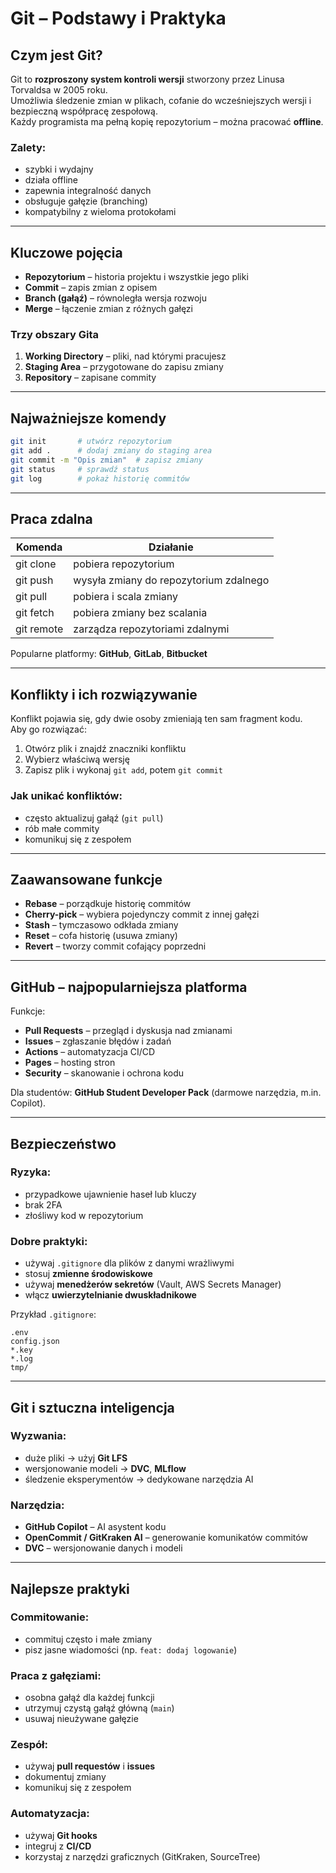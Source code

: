 # Git – Podstawy i Praktyka

## Czym jest Git?
Git to **rozproszony system kontroli wersji** stworzony przez Linusa Torvaldsa w 2005 roku.  
Umożliwia śledzenie zmian w plikach, cofanie do wcześniejszych wersji i bezpieczną współpracę zespołową.  
Każdy programista ma pełną kopię repozytorium – można pracować **offline**.

### Zalety:
- szybki i wydajny  
- działa offline  
- zapewnia integralność danych  
- obsługuje gałęzie (branching)  
- kompatybilny z wieloma protokołami  

---

## Kluczowe pojęcia

- **Repozytorium** – historia projektu i wszystkie jego pliki  
- **Commit** – zapis zmian z opisem  
- **Branch (gałąź)** – równoległa wersja rozwoju  
- **Merge** – łączenie zmian z różnych gałęzi  

### Trzy obszary Gita
1. **Working Directory** – pliki, nad którymi pracujesz  
2. **Staging Area** – przygotowane do zapisu zmiany  
3. **Repository** – zapisane commity  

---

## Najważniejsze komendy

```bash
git init       # utwórz repozytorium
git add .      # dodaj zmiany do staging area
git commit -m "Opis zmian"  # zapisz zmiany
git status     # sprawdź status
git log        # pokaż historię commitów
```

---

## Praca zdalna

| Komenda | Działanie |
|----------|------------|
| git clone | pobiera repozytorium |
| git push | wysyła zmiany do repozytorium zdalnego |
| git pull | pobiera i scala zmiany |
| git fetch | pobiera zmiany bez scalania |
| git remote | zarządza repozytoriami zdalnymi |

Popularne platformy: **GitHub**, **GitLab**, **Bitbucket**

---

## Konflikty i ich rozwiązywanie
Konflikt pojawia się, gdy dwie osoby zmieniają ten sam fragment kodu.  
Aby go rozwiązać:
1. Otwórz plik i znajdź znaczniki konfliktu  
2. Wybierz właściwą wersję  
3. Zapisz plik i wykonaj `git add`, potem `git commit`

### Jak unikać konfliktów:
- często aktualizuj gałąź (`git pull`)  
- rób małe commity  
- komunikuj się z zespołem  

---

## Zaawansowane funkcje

- **Rebase** – porządkuje historię commitów  
- **Cherry-pick** – wybiera pojedynczy commit z innej gałęzi  
- **Stash** – tymczasowo odkłada zmiany  
- **Reset** – cofa historię (usuwa zmiany)  
- **Revert** – tworzy commit cofający poprzedni  

---

## GitHub – najpopularniejsza platforma
Funkcje:
- **Pull Requests** – przegląd i dyskusja nad zmianami  
- **Issues** – zgłaszanie błędów i zadań  
- **Actions** – automatyzacja CI/CD  
- **Pages** – hosting stron  
- **Security** – skanowanie i ochrona kodu  

Dla studentów: **GitHub Student Developer Pack** (darmowe narzędzia, m.in. Copilot).

---

## Bezpieczeństwo

### Ryzyka:
- przypadkowe ujawnienie haseł lub kluczy  
- brak 2FA  
- złośliwy kod w repozytorium  

### Dobre praktyki:
- używaj `.gitignore` dla plików z danymi wrażliwymi  
- stosuj **zmienne środowiskowe**  
- używaj **menedżerów sekretów** (Vault, AWS Secrets Manager)  
- włącz **uwierzytelnianie dwuskładnikowe**

Przykład `.gitignore`:
```
.env
config.json
*.key
*.log
tmp/
```

---

## Git i sztuczna inteligencja

### Wyzwania:
- duże pliki → użyj **Git LFS**  
- wersjonowanie modeli → **DVC**, **MLflow**  
- śledzenie eksperymentów → dedykowane narzędzia AI  

### Narzędzia:
- **GitHub Copilot** – AI asystent kodu  
- **OpenCommit / GitKraken AI** – generowanie komunikatów commitów  
- **DVC** – wersjonowanie danych i modeli  

---

## Najlepsze praktyki

### Commitowanie:
- commituj często i małe zmiany  
- pisz jasne wiadomości (np. `feat: dodaj logowanie`)  

### Praca z gałęziami:
- osobna gałąź dla każdej funkcji  
- utrzymuj czystą gałąź główną (`main`)  
- usuwaj nieużywane gałęzie  

### Zespół:
- używaj **pull requestów** i **issues**  
- dokumentuj zmiany  
- komunikuj się z zespołem  

### Automatyzacja:
- używaj **Git hooks**  
- integruj z **CI/CD**  
- korzystaj z narzędzi graficznych (GitKraken, SourceTree)  
